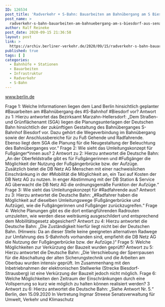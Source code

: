 ```yaml
---
ID: 126534
post_title: 'Radverkehr + S-Bahn: Bauarbeiten am Bahnübergang am S Biesdorf, aus Senat'
post_name: >
  radverkehr-s-bahn-bauarbeiten-am-bahnuebergang-am-s-biesdorf-aus-senat
author: Ralf Reineke
post_date: 2020-09-15 21:36:58
layout: post
link: >
  https://archiv.berliner-verkehr.de/2020/09/15/radverkehr-s-bahn-bauarbeiten-am-bahnuebergang-am-s-biesdorf-aus-senat/
published: true
tags: [ ]
categories:
  - Bahnhöfe + Stationen
  - Bauarbeiten
  - Infrastruktur
  - Radverkehr
  - S-Bahn
---
```

www.berlin.de

Frage 1:
Welche Informationen liegen dem Land Berlin hinsichtlich geplanter #Bauarbeiten am #Bahnübergang des #S-Bahnhof #Biesdorf vor?
Antwort zu 1:
Hierzu antwortet das Bezirksamt Marzahn-Hellersdorf:
„Dem Straßen- und Grünflächenamt (SGA) liegen die Planungsunterlagen der Deutschen
Bahn hinsichtlich der zukünftigen Gestaltung des Bahnüberganges S-Bahnhof Biesdorf vor.
Dazu gehört die Wegeverbindung im Bahnübergang sowie der Anschlussbereiche für zu
Fuß Gehende und Radfahrende. Ebenso liegt dem SGA die Planung für die Neugestaltung
der Beleuchtung des Bahnüberganges vor.“
Frage 2:
Wie sieht das Umleitungskonzept für Fußgänger*innen aus?
2
Antwort zu 2:
Hierzu antwortet die Deutsche Bahn:
„An der Oberfeldstraße gibt es für Fußgängerinnen und #Fußgänger die Möglichkeit der
Nutzung der Fußgängerbrücke bzw. der Aufzüge.
Zusätzlich bietet die DB Netz AG Menschen mit einer nachweislichen Einschränkung in der
#Mobilität die Möglichkeit an, ein Taxi auf Kosten der DB Netz AG zu nutzen.
In enger Abstimmung mit der DB Station &amp; Service AG überwacht die DB Netz AG die
ordnungsgemäße Funktion der Aufzüge.“
Frage 3:
Wie sieht das Umleitungskonzept für #Radfahrende aus?
Antwort zu 3:
Hierzu antwortet die Deutsche Bahn:
„#Radfahrer haben die Möglichkeit auf dieselben Umleitungswege (Fußgängerbrücke und
Aufzüge), wie die Fußgängerinnen und Fußgänger zurückzugreifen.“
Frage 4:
Welche Planungen gibt es die dort entlangführenden Radrouten umzuleiten, wie werden diese weiträumig
ausgeschildert und entsprechend dem Mobilitätsgesetz abgesichert?
Antwort zu 4:
Hierzu antwortet die Deutsche Bahn:
„Die Zuständigkeit hierfür liegt nicht bei der Deutschen Bahn.
(Hinweis: Da an dieser Stelle keine geeigneten alternativen Radwege zur Umfahrung des
S-Bahnhofs vorhanden sind, empfiehlt die DB Netz AG die Nutzung der Fußgängerbrücke
bzw. der Aufzüge.)“
Frage 5:
Welche Möglichkeiten zur Verkürzung der Bauzeit wurden geprüft?
Antwort zu 5:
Hierzu antwortet die Deutsche Bahn:
„Die Verschiebung der Sperrpausen für die Abschaltung der alten Sicherungstechnik und
die Arbeiten am Oberbau wurden intensiv geprüft.
Im Zusammenhang mit den Inbetriebnahmen der elektronischen Stellwerke (Strecke
Biesdorf-Strausberg) ist eine Verkürzung der Bauzeit jedoch nicht möglich.
Frage 6:
Welche Möglichkeiten den Zeitraum der Einschränkungen durch eine Vollsperrung so kurz wie möglich zu
halten können realisiert werden?
3
Antwort zu 6:
Hierzu antwortet die Deutsche Bahn:
„Siehe Antwort Nr. 5.“
Berlin, den 15.09.2020
In Vertretung
Ingmar Streese
Senatsverwaltung für
Umwelt, Verkehr und Klimaschutz